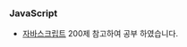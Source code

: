 ### JavaScript

- <a href="http://www.infopub.co.kr/index.asp" target="_blank">자바스크립트<a> 200제 참고하여 공부 하였습니다.
